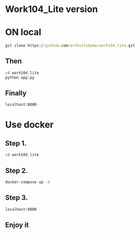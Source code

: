 # Work104_Lite version

# ON local
```cmd
git clone https://github.com/arthurtibame/work104_lite.git
```
## Then
```cmd
cd work104_lite
python app.py
```
## Finally
``` cmd
localhost:8080
```


# Use docker
## Step 1.

```cmd
cd work104_lite
```

## Step 2.
```cmd
docker-compose up -d
```

## Step 3.
``` cmd
localhost:8080
```

## Enjoy it
